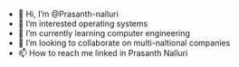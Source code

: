 - 👋 Hi, I’m @Prasanth-nalluri
- 👀 I’m interested operating systems
- 🌱 I’m currently learning computer engineering
- 💞️ I’m looking to collaborate on multi-naltional companies
- 📫 How to reach me linked in Prasanth Nalluri

<!---
Prasanth-nalluri/Prasanth-nalluri is a ✨ special ✨ repository because its `README.md` (this file) appears on your GitHub profile.
You can click the Preview link to take a look at your changes.
--->
